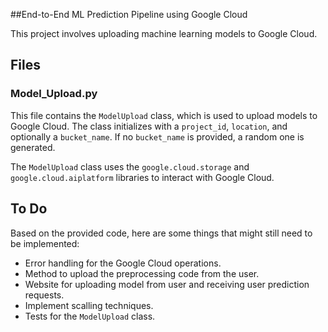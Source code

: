 ##End-to-End ML Prediction Pipeline using Google Cloud

This project involves uploading machine learning models to Google Cloud.

## Files

### Model_Upload.py

This file contains the `ModelUpload` class, which is used to upload models to Google Cloud. The class initializes with a `project_id`, `location`, and optionally a `bucket_name`. If no `bucket_name` is provided, a random one is generated.

The `ModelUpload` class uses the `google.cloud.storage` and `google.cloud.aiplatform` libraries to interact with Google Cloud.

## To Do

Based on the provided code, here are some things that might still need to be implemented:

- Error handling for the Google Cloud operations.
- Method to upload the preprocessing code from the user.
- Website for uploading model from user and receiving user prediction requests.
- Implement scalling techniques.
- Tests for the `ModelUpload` class.
